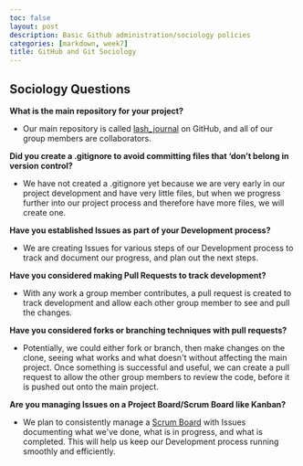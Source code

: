 ```yaml
---
toc: false
layout: post
description: Basic Github administration/sociology policies
categories: [markdown, week7]
title: GitHub and Git Sociology
---
```


## Sociology Questions

**What is the main repository for your project?**
- Our main repository is called [lash_journal](https://github.com/sophia926/lash_journal) on GitHub, and all of our group members are collaborators.

**Did you create a .gitignore to avoid committing files that ‘don’t belong in version control?**
- We have not created a .gitignore yet because we are very early in our project development and have very little files, but when we progress further into our project process and therefore have more files, we will create one.

**Have you established Issues as part of your Development process?**
- We are creating Issues for various steps of our Development process to track and document our progress, and plan out the next steps. 

**Have you considered making Pull Requests to track development?**
- With any work a group member contributes, a pull request is created to track development and allow each other group member to see and pull the changes.

**Have you considered forks or branching techniques with pull requests?**
- Potentially, we could either fork or branch, then make changes on the clone, seeing what works and what doesn't without affecting the main project. Once something is successful and useful, we can create a pull request to allow the other group members to review the code, before it is pushed out onto the main project. 

**Are you managing Issues on a Project Board/Scrum Board like Kanban?**
- We plan to consistently manage a [Scrum Board](https://github.com/users/haeryny/projects/1/views/1) with Issues documenting what we've done, what is in progress, and what is completed. This will help us keep our Development process running smoothly and efficiently. 